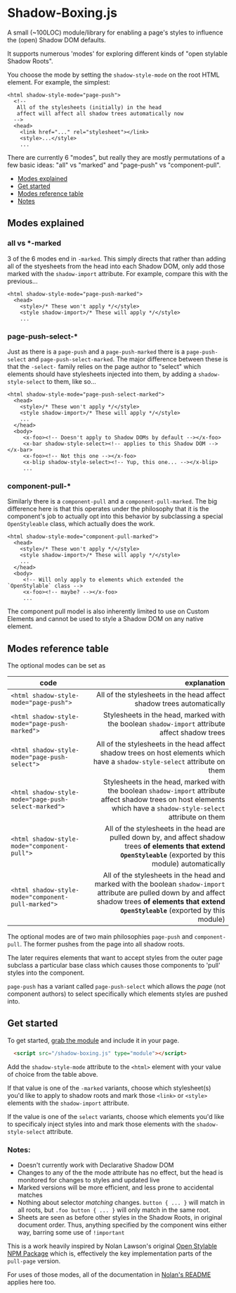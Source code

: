 # Shadow-Boxing.js
A small (~100LOC) module/library for enabling a page's styles to
influence the (open) Shadow DOM defaults. 

It supports numerous 'modes' for exploring different kinds of "open stylable Shadow Roots".

You choose the mode by setting the `shadow-style-mode` on the root HTML element. For example, the simplest:

```
<html shadow-style-mode="page-push">
  <!-- 
   All of the stylesheets (initially) in the head 
   affect will affect all shadow trees automatically now 
  -->
  <head>
    <link href="..." rel="stylesheet"></link>
    <style>...</style>
    ...
```

There are currently 6 "modes", but really they are mostly permutations of a few basic ideas: "all" vs "marked" and "page-push" vs "component-pull".  

* [Modes explained](#modes-explained)
* [Get started](#get-started)
* [Modes reference table](#modes-reference-table)
* [Notes](#notes)


## Modes explained
### all vs *-marked 

3 of the 6 modes end in `-marked`.  This simply directs that rather than adding all of the styesheets from the head into each Shadow DOM, only add those marked with the `shadow-import` attribute.  For example, compare this with the previous...


```
<html shadow-style-mode="page-push-marked">
  <head>
    <style>/* These won't apply */</style>
    <style shadow-import>/* These will apply */</style>
    ...

```


### page-push-select-*

Just as there is a `page-push` and a `page-push-marked` there is a `page-push-select` and `page-push-select-marked`.  The major difference between these is that the `-select-` family relies on the page author to "select" which elements should have stylesheets injected into them, by adding a `shadow-style-select` to them, like so...


```
<html shadow-style-mode="page-push-select-marked">
  <head>
    <style>/* These won't apply */</style>
    <style shadow-import>/* These will apply */</style>
    ...
  </head>
  <body>
     <x-foo><!-- Doesn't apply to Shadow DOMs by default --></x-foo>
     <x-bar shadow-style-select><!-- applies to this Shadow DOM --></x-bar>
     <x-foo><!-- Not this one --></x-foo>
     <x-blip shadow-style-select><!-- Yup, this one... --></x-blip>
     ...
```



### component-pull-*

Similarly there is a `component-pull` and a `component-pull-marked`. The big difference here is that this operates under the philosophy that it is the component's job to actually opt into this behavior by subclassing a special `OpenStyleable` class, which actually does the work.



 
```
<html shadow-style-mode="component-pull-marked">
  <head>
    <style>/* These won't apply */</style>
    <style shadow-import>/* These will apply */</style>
    ...
  </head>
  <body>
     <!-- Will only apply to elements which extended the `OpenStylable` class -->
     <x-foo><!-- maybe? --></x-foo>
     ...
```

The component pull model is also inherently limited to use on Custom Elements and cannot be used to style a Shadow DOM on any  native element.




## Modes reference table

The optional modes can be set as

| code       | explanation |
|-----------------------------------------------|---------------:|
| `<html shadow-style-mode="page-push">`        | All of the stylesheets in the head affect shadow trees automatically |
| `<html shadow-style-mode="page-push-marked">` | Stylesheets in the head,  marked with the boolean `shadow-import` attribute affect shadow trees |
| `<html shadow-style-mode="page-push-select">` | All of the stylesheets in the head affect shadow trees on host elements which have a `shadow-style-select` attribute on them |
| `<html shadow-style-mode="page-push-select-marked">` | Stylesheets in the head,  marked with the boolean `shadow-import` attribute affect shadow trees on host elements which have a `shadow-style-select` attribute on them |
| `<html shadow-style-mode="component-pull">`        |  All of the stylesheets in the head are pulled down by, and affect shadow trees **of elements that extend `OpenStyleable`** (exported by this module) automatically |
| `<html shadow-style-mode="component-pull-marked">` |  All of the stylesheets in the head and marked with the boolean `shadow-import` attribute are pulled down by and affect shadow trees **of elements that extend `OpenStyleable`** (exported by this module) |


The optional modes are of two main philosophies `page-push` and `component-pull`. The former pushes from the page into all shadow roots. 

The later requires elements that want to accept styles from the outer page subclass a particular base class which causes those components to 'pull' styles into the component.

`page-push` has a variant called `page-push-select` which allows the _page_  (not component authors) to select specifically which elements styles are pushed into.

## Get started

To get started, [grab the module](/shadow-boxing.js) 
and include it in your page.

```html
  <script src="/shadow-boxing.js" type="module"></script>
```

Add the `shadow-style-mode` attribute to the `<html>` element with your value of choice from the table above.

If that value is one of the `-marked` variants, choose which stylesheet(s) you'd like to apply to shadow roots and mark those `<link>` or `<style>` elements with the `shadow-import` attribute.

If the value is one of the `select` variants, choose which elements you'd like to specificaly inject styles into and mark those elements with the `shadow-style-select` attribute.

### Notes:

* Doesn't currently work with Declarative Shadow DOM
* Changes to any of the the mode attribute has no effect, but the head is monitored for changes to styles and updated live
* Marked versions will be more efficient, and less prone to accidental matches
* Nothing about selector _matching_ changes. `button { ... }` will match in all roots, but `.foo button { ... }` will only match in the same root.
* Sheets are seen as before other styles in the Shadow Roots, in original document order.  Thus, anything specified by the component wins either way, barring some use of `!important`


This is a work heavily inspired by Nolan Lawson's original [Open Stylable NPM Package](https://www.npmjs.com/package/open-stylable) which is, effectively the key implementation parts of the `pull-page` version. 

For uses of those modes, all of the documentation in [Nolan's README](https://github.com/nolanlawson/open-stylable/blob/master/README.md) applies here too.
